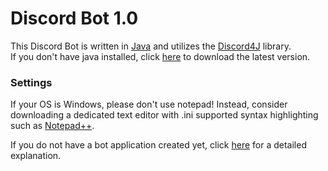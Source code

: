 # Discord Bot 1.0 

This Discord Bot is written in [Java](https://www.jetbrains.com/idea/) and utilizes the [Discord4J](https://github.com/austinv11/Discord4J) library.<br>
If you don't have java installed, click [here](https://java.com/en/download/) to download the latest version.

### Settings

If your OS is Windows, please don't use notepad! Instead, consider downloading a dedicated text editor with .ini supported syntax highlighting such as [Notepad++](https://notepad-plus-plus.org/).

If you do not have a bot application created yet, click [here]() for a detailed explanation.
